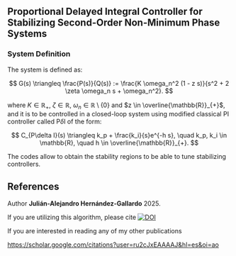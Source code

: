 ## Proportional Delayed Integral Controller for Stabilizing Second-Order Non-Minimum Phase Systems


### System Definition

The system is defined as:

$$
G(s) \triangleq \frac{P(s)}{Q(s)} := \frac{K \omega_n^2 (1 - z s)}{s^2 + 2 \zeta \omega_n s + \omega_n^2}.
$$

where $K \in \mathbb{R}_+$, $\zeta \in \mathbb{R}$, $\omega_n \in \mathbb{R} \setminus\{0\}$ and $z \in \overline{\mathbb{R}}_{+}$, and it is to be controlled in a closed-loop system using modified classical PI controller called P$\delta$I of the form:

$$
C_{P\delta I}(s) \triangleq k_p + \frac{k_i}{s}e^{-h s}, \quad k_p, k_i \in \mathbb{R}, \quad h \in \overline{\mathbb{R}}_{+}.
$$

The codes allow to obtain the stability regions to be able to tune stabilizing controllers.

## References
Author **Julián-Alejandro Hernández-Gallardo** 2025. 

If you are utilizing this algorithm, please cite [![DOI](https://zenodo.org/badge/923116128.svg)](https://doi.org/10.5281/zenodo.15649843) 

If you are interested in reading any of my other publications

<https://scholar.google.com/citations?user=ru2cJxEAAAAJ&hl=es&oi=ao>
